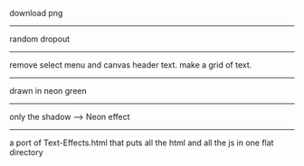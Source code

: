 download png

---

random dropout

---

remove select menu and canvas header text.  make a grid of text.

---

drawn in neon green

---

only the shadow --> Neon effect

---

a port of Text-Effects.html that puts all the html and all the js in one flat directory